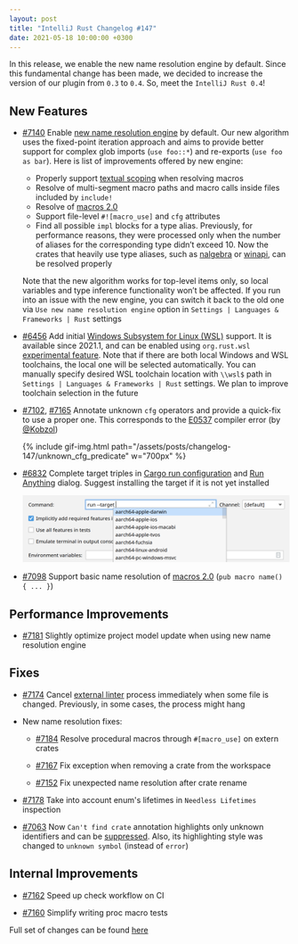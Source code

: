 ```yaml
---
layout: post
title: "IntelliJ Rust Changelog #147"
date: 2021-05-18 10:00:00 +0300
---
```



In this release, we enable the new name resolution engine by default. Since this fundamental change has been made, we decided to increase the version of our plugin from `0.3` to `0.4`. So, meet the `IntelliJ Rust 0.4`!

## New Features

* [#7140] Enable [new name resolution engine](https://blog.jetbrains.com/clion/2020/12/intellij-rust-updates-for-2020-3/#new-resolve) by default. Our new algorithm uses the fixed-point iteration approach and aims to provide better support for complex glob imports (`use foo::*`) and re-exports (`use foo as bar`). Here is list of improvements offered by new engine:

    * Properly support [textual scoping](https://doc.rust-lang.org/reference/macros-by-example.html#textual-scope) when resolving macros
    * Resolve of multi-segment macro paths and macro calls inside files included by `include!`
    * Resolve of [macros 2.0](https://github.com/rust-lang/rfcs/blob/master/text/1584-macros.md)
    * Support file-level `#![macro_use]` and `cfg` attributes
    * Find all possible `impl` blocks for a type alias. Previously, for performance reasons, they were processed only when the number of aliases for the corresponding type didn’t exceed 10. Now the crates that heavily use type aliases, such as [nalgebra](https://crates.io/crates/nalgebra) or [winapi](https://crates.io/crates/winapi), can be resolved properly

  Note that the new algorithm works for top-level items only, so local variables and type inference functionality won’t be affected. If you run into an issue with the new engine, you can switch it back to the old one via `Use new name resolution engine` option in `Settings | Languages & Frameworks | Rust` settings

* [#6456] Add initial [Windows Subsystem for Linux (WSL)](https://www.jetbrains.com/help/idea/how-to-use-wsl-development-environment-in-product.html) support. It is available since 2021.1, and can be enabled using `org.rust.wsl` [experimental feature](https://plugins.jetbrains.com/plugin/8182-rust/docs/rust-faq.html#experimental-features). Note that if there are both local Windows and WSL toolchains, the local one will be selected automatically. You can manually specify desired WSL toolchain location with `\\wsl$` path in `Settings | Languages & Frameworks | Rust` settings. We plan to improve toolchain selection in the future

* [#7102], [#7165] Annotate unknown `cfg` operators and provide a quick-fix to use a proper one. This corresponds to the [E0537](https://doc.rust-lang.org/error-index.html#E0537) compiler error (by [@Kobzol])

  {% include gif-img.html path="/assets/posts/changelog-147/unknown_cfg_predicate" w="700px" %}

* [#6832] Complete target triples in [Cargo run configuration](https://plugins.jetbrains.com/plugin/8182-rust/docs/cargo-command-configuration.html#cargo-command-config) and [Run Anything](https://plugins.jetbrains.com/plugin/8182-rust/docs/cargo-command-configuration.html#run-command) dialog. Suggest installing the target if it is not yet installed

    <img src="/assets/posts/changelog-147/suggest_target_triple.png" alt="Target triple completion in cargo run configuration" width="700px"/>

* [#7098] Support basic name resolution of [macros 2.0](https://rust-lang.github.io/rfcs/1584-macros.html) (`pub macro name() { ... }`)

## Performance Improvements

* [#7181] Slightly optimize project model update when using new name resolution engine

## Fixes

* [#7174] Cancel [external linter](https://plugins.jetbrains.com/plugin/8182-rust/docs/rust-code-analysis.html#call-external-linter) process immediately when some file is changed. Previously, in some cases, the process might hang

* New name resolution fixes:

    * [#7184] Resolve procedural macros through `#[macro_use]` on extern crates

    * [#7167] Fix exception when removing a crate from the workspace

    * [#7152] Fix unexpected name resolution after crate rename

* [#7178] Take into account enum's lifetimes in `Needless Lifetimes` inspection

* [#7063] Now `Can't find crate` annotation highlights only unknown identifiers and can be [suppressed](https://www.jetbrains.com/help/idea/disabling-and-enabling-inspections.html#suppress-in-editor). Also, its highlighting style was changed to `unknown symbol` (instead of `error`)

## Internal Improvements

* [#7162] Speed up check workflow on CI

* [#7160] Simplify writing proc macro tests

Full set of changes can be found [here](https://github.com/intellij-rust/intellij-rust/milestone/55?closed=1)

[@Kobzol]: https://github.com/Kobzol

[#6456]: https://github.com/intellij-rust/intellij-rust/pull/6456
[#6832]: https://github.com/intellij-rust/intellij-rust/pull/6832
[#7063]: https://github.com/intellij-rust/intellij-rust/pull/7063
[#7098]: https://github.com/intellij-rust/intellij-rust/pull/7098
[#7102]: https://github.com/intellij-rust/intellij-rust/pull/7102
[#7140]: https://github.com/intellij-rust/intellij-rust/pull/7140
[#7152]: https://github.com/intellij-rust/intellij-rust/pull/7152
[#7160]: https://github.com/intellij-rust/intellij-rust/pull/7160
[#7162]: https://github.com/intellij-rust/intellij-rust/pull/7162
[#7165]: https://github.com/intellij-rust/intellij-rust/pull/7165
[#7167]: https://github.com/intellij-rust/intellij-rust/pull/7167
[#7174]: https://github.com/intellij-rust/intellij-rust/pull/7174
[#7178]: https://github.com/intellij-rust/intellij-rust/pull/7178
[#7181]: https://github.com/intellij-rust/intellij-rust/pull/7181
[#7184]: https://github.com/intellij-rust/intellij-rust/pull/7184
[#7187]: https://github.com/intellij-rust/intellij-rust/pull/7187
[#7188]: https://github.com/intellij-rust/intellij-rust/pull/7188
